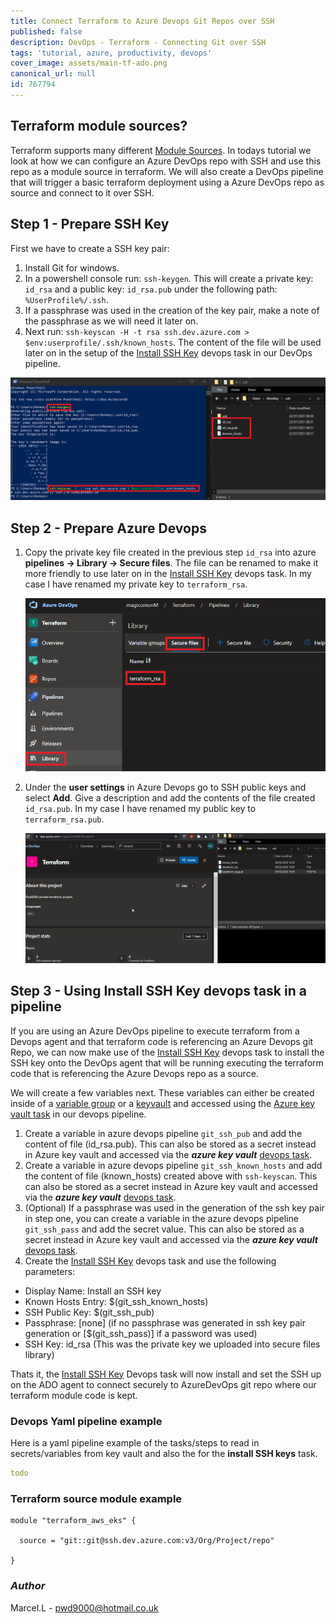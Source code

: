 ```yaml
---
title: Connect Terraform to Azure Devops Git Repos over SSH
published: false
description: DevOps - Terraform - Connecting Git over SSH
tags: 'tutorial, azure, productivity, devops'
cover_image: assets/main-tf-ado.png
canonical_url: null
id: 767794
---
```


## Terraform module sources?

Terraform supports many different [Module Sources](https://www.terraform.io/docs/language/modules/sources.html). In todays tutorial we look at how we can configure an Azure DevOps repo with SSH and use this repo as a module source in terraform. We will also create a DevOps pipeline that will trigger a basic terraform deployment using a Azure DevOps repo as source and connect to it over SSH.

## Step 1 - Prepare SSH Key

First we have to create a SSH key pair:  

1. Install Git for windows.
2. In a powershell console run: `ssh-keygen`. This will create a private key: `id_rsa` and a public key: `id_rsa.pub` under the following path: `%UserProfile%/.ssh`.
3. If a passphrase was used in the creation of the key pair, make a note of the passphrase as we will need it later on.
4. Next run: `ssh-keyscan -H -t rsa ssh.dev.azure.com > $env:userprofile/.ssh/known_hosts`. The content of the file will be used later on in the setup of the [Install SSH Key](https://github.com/MicrosoftDocs/azure-devops-docs/blob/master/docs/pipelines/tasks/utility/install-ssh-key.md) devops task in our DevOps pipeline.

![Sshkey](./assets/Sshkey.png)

## Step 2 - Prepare Azure Devops

1. Copy the private key file created in the previous step `id_rsa` into azure **pipelines -> Library -> Secure files**. The file can be renamed to make it more friendly to use later on in the [Install SSH Key](https://github.com/MicrosoftDocs/azure-devops-docs/blob/master/docs/pipelines/tasks/utility/install-ssh-key.md) devops task. In my case I have renamed my private key to `terraform_rsa`.

    ![securefile1](./assets/securefile1.png)

2. Under the **user settings** in Azure Devops go to SSH public keys and select **Add**. Give a description and add the contents of the file created `id_rsa.pub`. In my case I have renamed my public key to `terraform_rsa.pub`.

    ![sshpub](./assets/sshpub.gif)

## Step 3 - Using Install SSH Key devops task in a pipeline

If you are using an Azure DevOps pipeline to execute terraform from a Devops agent and that terraform code is referencing an Azure Devops git Repo, we can now make use of the [Install SSH Key](https://github.com/MicrosoftDocs/azure-devops-docs/blob/master/docs/pipelines/tasks/utility/install-ssh-key.md) devops task to install the SSH key onto the DevOps agent that will be running executing the terraform code that is referencing the Azure Devops repo as a source.  

We will create a few variables next. These variables can either be created inside of a [variable group](https://docs.microsoft.com/en-us/azure/devops/pipelines/library/variable-groups?view=azure-devops&tabs=yaml#use-a-variable-group) or a [keyvault](https://docs.microsoft.com/en-us/azure/key-vault/general/overview) and accessed using the [Azure key vault task](https://docs.microsoft.com/en-us/azure/devops/pipelines/release/azure-key-vault?view=azure-devops) in our devops pipeline.

1. Create a variable in azure devops pipeline `git_ssh_pub` and add the content of file (id_rsa.pub). This can also be stored as a secret instead in Azure key vault and accessed via the **_azure key vault_** [devops task](https://docs.microsoft.com/en-us/azure/devops/pipelines/release/azure-key-vault?view=azure-devops).
2. Create a variable in azure devops pipeline `git_ssh_known_hosts` and add the content of file (known_hosts) created above with `ssh-keyscan`. This can also be stored as a secret instead in Azure key vault and accessed via the **_azure key vault_** [devops task](https://docs.microsoft.com/en-us/azure/devops/pipelines/release/azure-key-vault?view=azure-devops).
3. (Optional) If a passphrase was used in the generation of the ssh key pair in step one, you can create a variable in the azure devops pipeline `git_ssh_pass` and add the secret value. This can also be stored as a secret instead in Azure key vault and accessed via the **_azure key vault_** [devops task](https://docs.microsoft.com/en-us/azure/devops/pipelines/release/azure-key-vault?view=azure-devops).
4. Create the [Install SSH Key](https://github.com/MicrosoftDocs/azure-devops-docs/blob/master/docs/pipelines/tasks/utility/install-ssh-key.md) devops task and use the following parameters:

- Display Name: Install an SSH key
- Known Hosts Entry: $(git_ssh_known_hosts)
- SSH Public Key: $(git_ssh_pub)
- Passphrase: [none] (if no passphrase was generated in ssh key pair generation or [$(git_ssh_pass)] if a password was used)
- SSH Key: id_rsa (This was the private key we uploaded into secure files library)

Thats it, the [Install SSH Key](https://github.com/MicrosoftDocs/azure-devops-docs/blob/master/docs/pipelines/tasks/utility/install-ssh-key.md) Devops task will now install and set the SSH up on the ADO agent to connect securely to AzureDevOps git repo where our terraform module code is kept.

### Devops Yaml pipeline example

Here is a yaml pipeline example of the tasks/steps to read in secrets/variables from key vault and also the for the **install SSH keys** task.

```yaml
todo
```

### Terraform source module example

```hcl
module "terraform_aws_eks" {

  source = "git::git@ssh.dev.azure.com:v3/Org/Project/repo"
  
}
```

### _Author_

Marcel.L - pwd9000@hotmail.co.uk
